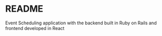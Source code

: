 # README

Event Scheduling application with the backend built in Ruby on Rails and frontend developed in React
